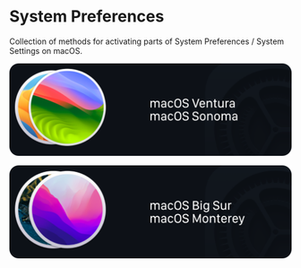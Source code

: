 # System Preferences
Collection of methods for activating parts of System Preferences / System Settings on macOS.


<a href=macos_preferencepanes-Ventura.md><img width="1200" alt="macOS Ventura and Sonoma System Settings" src="/images/settings_ventura-and-newer.png"></a>


<a href=macos_preferencepanes-Monterey.md><img width="1200" alt="macOS Monterey System Preferences" src="/images/settings_monterey-and-older.png"></a>
